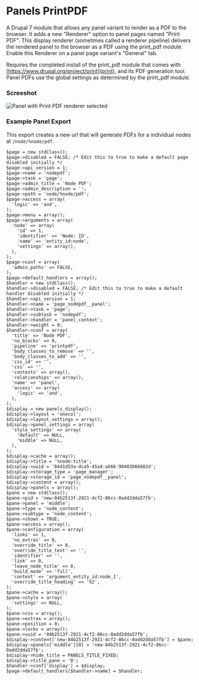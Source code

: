 # Panels PrintPDF

A Drupal 7 module that allows any panel variant to render as a PDF to the browser. It adds a new "Renderer" option to panel pages named "Print PDF". This display renderer (sometimes called a renderer pipeline) delivers the rendered panel to the browser as a PDF using the print_pdf module. Enable this Renderer on a panel page variant's "General" tab.

Requires the completed install of the print_pdf module that comes with [https://www.drupal.org/project/print](print), and its PDF generation tool. Panel PDFs use the global settings as determined by the print_pdf module.

### Screeshot

![Panel with Print PDF renderer selected](http://public.daggerhart.com/images/panels-printpdf-1.png "Print PDF renderer")


### Example Panel Export

This export creates a new url that will generate PDFs for a individual nodes at `/node/%node/pdf`.

```
$page = new stdClass();
$page->disabled = FALSE; /* Edit this to true to make a default page disabled initially */
$page->api_version = 1;
$page->name = 'nodepdf';
$page->task = 'page';
$page->admin_title = 'Node PDF';
$page->admin_description = '';
$page->path = 'node/%node/pdf';
$page->access = array(
  'logic' => 'and',
);
$page->menu = array();
$page->arguments = array(
  'node' => array(
    'id' => 1,
    'identifier' => 'Node: ID',
    'name' => 'entity_id:node',
    'settings' => array(),
  ),
);
$page->conf = array(
  'admin_paths' => FALSE,
);
$page->default_handlers = array();
$handler = new stdClass();
$handler->disabled = FALSE; /* Edit this to true to make a default handler disabled initially */
$handler->api_version = 1;
$handler->name = 'page_nodepdf__panel';
$handler->task = 'page';
$handler->subtask = 'nodepdf';
$handler->handler = 'panel_context';
$handler->weight = 0;
$handler->conf = array(
  'title' => 'Node PDF',
  'no_blocks' => 0,
  'pipeline' => 'printpdf',
  'body_classes_to_remove' => '',
  'body_classes_to_add' => '',
  'css_id' => '',
  'css' => '',
  'contexts' => array(),
  'relationships' => array(),
  'name' => 'panel',
  'access' => array(
    'logic' => 'and',
  ),
);
$display = new panels_display();
$display->layout = 'onecol';
$display->layout_settings = array();
$display->panel_settings = array(
  'style_settings' => array(
    'default' => NULL,
    'middle' => NULL,
  ),
);
$display->cache = array();
$display->title = '%node:title';
$display->uuid = '84d1d53a-dca5-45a4-ab66-90403b66602d';
$display->storage_type = 'page_manager';
$display->storage_id = 'page_nodepdf__panel';
$display->content = array();
$display->panels = array();
$pane = new stdClass();
$pane->pid = 'new-84b2513f-2921-4cf2-86cc-0add2dda57fb';
$pane->panel = 'middle';
$pane->type = 'node_content';
$pane->subtype = 'node_content';
$pane->shown = TRUE;
$pane->access = array();
$pane->configuration = array(
  'links' => 1,
  'no_extras' => 0,
  'override_title' => 0,
  'override_title_text' => '',
  'identifier' => '',
  'link' => 0,
  'leave_node_title' => 0,
  'build_mode' => 'full',
  'context' => 'argument_entity_id:node_1',
  'override_title_heading' => 'h2',
);
$pane->cache = array();
$pane->style = array(
  'settings' => NULL,
);
$pane->css = array();
$pane->extras = array();
$pane->position = 0;
$pane->locks = array();
$pane->uuid = '84b2513f-2921-4cf2-86cc-0add2dda57fb';
$display->content['new-84b2513f-2921-4cf2-86cc-0add2dda57fb'] = $pane;
$display->panels['middle'][0] = 'new-84b2513f-2921-4cf2-86cc-0add2dda57fb';
$display->hide_title = PANELS_TITLE_FIXED;
$display->title_pane = '0';
$handler->conf['display'] = $display;
$page->default_handlers[$handler->name] = $handler;
```

